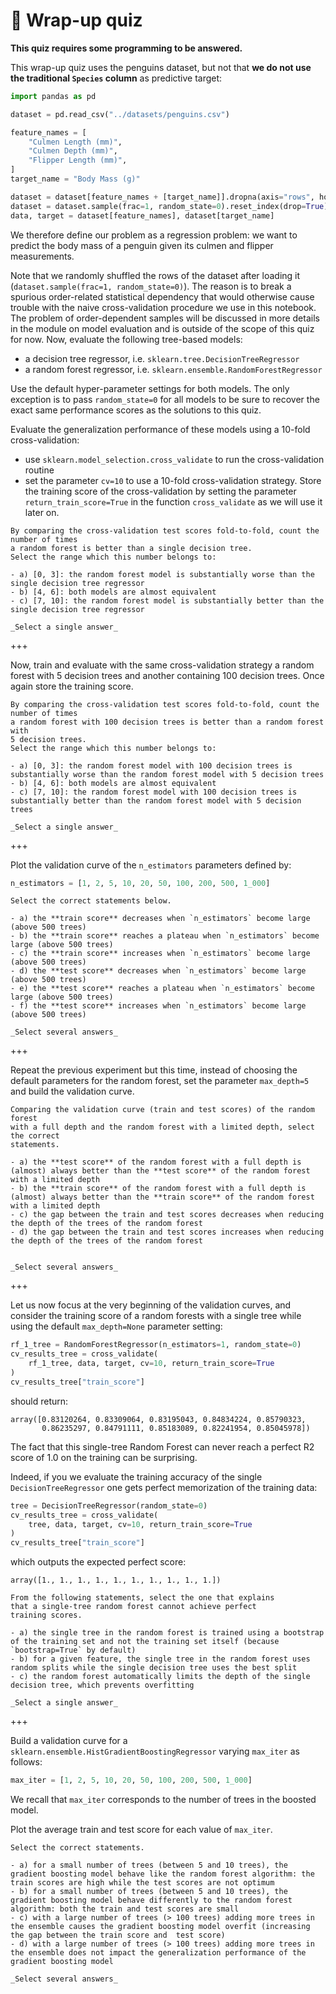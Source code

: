 # 🏁 Wrap-up quiz

**This quiz requires some programming to be answered.**

This wrap-up quiz uses the penguins dataset, but not that **we do not use the traditional `Species` column** as predictive target:

```python
import pandas as pd

dataset = pd.read_csv("../datasets/penguins.csv")

feature_names = [
    "Culmen Length (mm)",
    "Culmen Depth (mm)",
    "Flipper Length (mm)",
]
target_name = "Body Mass (g)"

dataset = dataset[feature_names + [target_name]].dropna(axis="rows", how="any")
dataset = dataset.sample(frac=1, random_state=0).reset_index(drop=True)
data, target = dataset[feature_names], dataset[target_name]
```

We therefore define our problem as a regression problem: we want to predict the
body mass of a penguin given its culmen and flipper measurements.

Note that we randomly shuffled the rows of the dataset
after loading it (`dataset.sample(frac=1, random_state=0)`). The
reason is to break a spurious order-related statistical
dependency that would otherwise cause trouble with the naive
cross-validation procedure we use in this notebook. The problem
of order-dependent samples will be discussed in more details in
the module on model evaluation and is outside of the scope of
this quiz for now.
Now, evaluate the following tree-based models:

- a decision tree regressor, i.e. `sklearn.tree.DecisionTreeRegressor`
- a random forest regressor, i.e. `sklearn.ensemble.RandomForestRegressor`

Use the default hyper-parameter settings for both models. The only exception
is to pass `random_state=0` for all models to be sure to recover the exact
same performance scores as the solutions to this quiz.

Evaluate the generalization performance of these models using a 10-fold
cross-validation:

- use `sklearn.model_selection.cross_validate` to run the cross-validation routine
- set the parameter `cv=10` to use a 10-fold cross-validation strategy. Store the
training score of the cross-validation by setting the parameter
`return_train_score=True` in the function `cross_validate`
as we will use it later on.

```{admonition} Question
By comparing the cross-validation test scores fold-to-fold, count the number of times
a random forest is better than a single decision tree.
Select the range which this number belongs to:

- a) [0, 3]: the random forest model is substantially worse than the single decision tree regressor
- b) [4, 6]: both models are almost equivalent
- c) [7, 10]: the random forest model is substantially better than the single decision tree regressor

_Select a single answer_
```

+++

Now, train and evaluate with the same cross-validation strategy a random forest
with 5 decision trees and another containing 100 decision trees. Once again
store the training score.

```{admonition} Question
By comparing the cross-validation test scores fold-to-fold, count the number of times
a random forest with 100 decision trees is better than a random forest with
5 decision trees.
Select the range which this number belongs to:

- a) [0, 3]: the random forest model with 100 decision trees is substantially worse than the random forest model with 5 decision trees
- b) [4, 6]: both models are almost equivalent
- c) [7, 10]: the random forest model with 100 decision trees is substantially better than the random forest model with 5 decision trees

_Select a single answer_
```

+++

Plot the validation curve of the `n_estimators` parameters defined by:

```python
n_estimators = [1, 2, 5, 10, 20, 50, 100, 200, 500, 1_000]
```

```{admonition} Question
Select the correct statements below.

- a) the **train score** decreases when `n_estimators` become large (above 500 trees)
- b) the **train score** reaches a plateau when `n_estimators` become large (above 500 trees)
- c) the **train score** increases when `n_estimators` become large (above 500 trees)
- d) the **test score** decreases when `n_estimators` become large (above 500 trees)
- e) the **test score** reaches a plateau when `n_estimators` become large (above 500 trees)
- f) the **test score** increases when `n_estimators` become large (above 500 trees)

_Select several answers_
```

+++

Repeat the previous experiment but this time, instead of choosing the default
parameters for the random forest, set the parameter `max_depth=5` and build
the validation curve.

```{admonition} Question
Comparing the validation curve (train and test scores) of the random forest
with a full depth and the random forest with a limited depth, select the correct
statements.

- a) the **test score** of the random forest with a full depth is (almost) always better than the **test score** of the random forest with a limited depth
- b) the **train score** of the random forest with a full depth is (almost) always better than the **train score** of the random forest with a limited depth
- c) the gap between the train and test scores decreases when reducing the depth of the trees of the random forest
- d) the gap between the train and test scores increases when reducing the depth of the trees of the random forest


_Select several answers_
```

+++

Let us now focus at the very beginning of the validation curves, and
consider the training score of a random forests with a single tree
while using the default `max_depth=None` parameter setting:

```python
rf_1_tree = RandomForestRegressor(n_estimators=1, random_state=0)
cv_results_tree = cross_validate(
    rf_1_tree, data, target, cv=10, return_train_score=True
)
cv_results_tree["train_score"]
```

should return:

```
array([0.83120264, 0.83309064, 0.83195043, 0.84834224, 0.85790323,
       0.86235297, 0.84791111, 0.85183089, 0.82241954, 0.85045978])

```

The fact that this single-tree Random Forest can never reach
a perfect R2 score of 1.0 on the training can be surprising.

Indeed, if you we evaluate the training accuracy of the single
`DecisionTreeRegressor` one gets perfect memorization of the
training data:

```python
tree = DecisionTreeRegressor(random_state=0)
cv_results_tree = cross_validate(
    tree, data, target, cv=10, return_train_score=True
)
cv_results_tree["train_score"]
```

which outputs the expected perfect score:

```
array([1., 1., 1., 1., 1., 1., 1., 1., 1., 1.])
```

```{admonition} Question
From the following statements, select the one that explains
that a single-tree random forest cannot achieve perfect
training scores.

- a) the single tree in the random forest is trained using a bootstrap of the training set and not the training set itself (because `bootstrap=True` by default)
- b) for a given feature, the single tree in the random forest uses random splits while the single decision tree uses the best split
- c) the random forest automatically limits the depth of the single decision tree, which prevents overfitting

_Select a single answer_
```

+++

Build a validation curve for a `sklearn.ensemble.HistGradientBoostingRegressor`
varying `max_iter` as follows:

```python
max_iter = [1, 2, 5, 10, 20, 50, 100, 200, 500, 1_000]
```

We recall that `max_iter` corresponds to the number of trees in the boosted
model.

Plot the average train and test score for each value of `max_iter`.

```{admonition} Question
Select the correct statements.

- a) for a small number of trees (between 5 and 10 trees), the gradient boosting model behave like the random forest algorithm: the train scores are high while the test scores are not optimum
- b) for a small number of trees (between 5 and 10 trees), the gradient boosting model behave differently to the random forest algorithm: both the train and test scores are small
- c) with a large number of trees (> 100 trees) adding more trees in the ensemble causes the gradient boosting model overfit (increasing the gap between the train score and  test score)
- d) with a large number of trees (> 100 trees) adding more trees in the ensemble does not impact the generalization performance of the gradient boosting model

_Select several answers_
```
